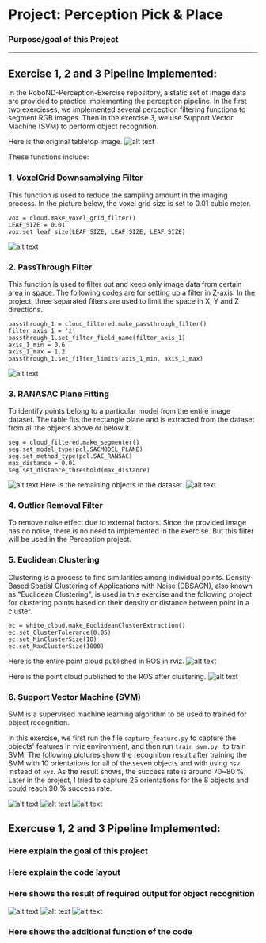 # Project: Perception Pick & Place
### Purpose/goal of this Project

---
[image1]: ./writeup_pic/pic01_tabletop.png
[image2]: ./writeup_pic/pic02_downsampling.png
[image3]: ./writeup_pic/pic03_passthrough.png
[image4]: ./writeup_pic/pic04_inlier.png
[image5]: ./writeup_pic/pic05_outlier.png
[image6]: ./writeup_pic/pic06_points.png
[image7]: ./writeup_pic/pic07_clustering.png
[image8]: ./writeup_pic/pic08_figure_1_Confusion_matrix.png
[image9]: ./writeup_pic/pic09_figure_2_Normalized_confusion_matrix.png
[image10]: ./writeup_pic/pic10_recog.png
[image11]: ./writeup_pic/pic11_world1.png
[image12]: ./writeup_pic/pic12_world2.png
[image13]: ./writeup_pic/pic13_world3.png



## Exercise 1, 2 and 3 Pipeline Implemented:
In the RoboND-Perception-Exercise repository, a static set of image data are provided to practice implementing the perception pipeline. In the first two exercieses, we implemented several perception filtering functions to segment RGB images. Then in the exercise 3, we use Support Vector Machine (SVM) to perform object recognition.

Here is the original tabletop image.
![alt text][image1]

These functions include:

### 1. VoxelGrid Downsamplying Filter
This function is used to reduce the sampling amount in the imaging process. In the picture below, the voxel grid size is set to 0.01 cubic meter.

```
vox = cloud.make_voxel_grid_filter()
LEAF_SIZE = 0.01
vox.set_leaf_size(LEAF_SIZE, LEAF_SIZE, LEAF_SIZE)
```

![alt text][image2]
### 2. PassThrough Filter
This function is used to filter out and keep only image data from certain area in space. The following codes are for setting up a filter in Z-axis. In the project, three separated filters are used to limit the space in X, Y and Z directions.

```
passthrough_1 = cloud_filtered.make_passthrough_filter()
filter_axis_1 = 'z'
passthrough_1.set_filter_field_name(filter_axis_1)
axis_1_min = 0.6
axis_1_max = 1.2
passthrough_1.set_filter_limits(axis_1_min, axis_1_max)
```
![alt text][image3]
### 3. RANASAC Plane Fitting
To identify points belong to a particular model from the entire image dataset.
The table fits the rectangle plane and is extracted from the dataset from all the objects above or below it.

```
seg = cloud_filtered.make_segmenter()
seg.set_model_type(pcl.SACMODEL_PLANE)
seg.set_method_type(pcl.SAC_RANSAC)
max_distance = 0.01
seg.set_distance_threshold(max_distance)
```
![alt text][image4]
Here is the remaining objects in the dataset.
![alt text][image5]

### 4. Outlier Removal Filter
To remove noise effect due to external factors. Since the provided image has no noise, there is no need to implemented in the exercise. But this filter will be used in the Perception project.

### 5. Euclidean Clustering
Clustering is a process to find similarities among individual points.
Density-Based Spatial Clustering of Applications with Noise (DBSACN), also known as "Euclidean Clustering", is used in this exercise and the following project for clustering points based on their density or distance between point in a cluster.

```sf
ec = white_cloud.make_EuclideanClusterExtraction()
ec.set_ClusterTolerance(0.05)
ec.set_MinClusterSize(10)
ec.set_MaxClusterSize(1000)
```
Here is the entire point cloud published in ROS in rviz.
![alt text][image6]

Here is the point cloud published to the ROS after clustering.
![alt text][image7]


### 6. Support Vector Machine (SVM)
SVM is a supervised machine learning algorithm to be used to trained for object recognition.

In this exercise, we first run the file `capture_feature.py` to capture the objects' features in rviz environment, and then run `train_svm.py ` to train SVM. The following pictures show the recognition result after training the SVM with 10 orientations for all of the seven objects and with using `hsv` instead of `xyz`. As the result shows, the success rate is around 70~80 %. Later in the project, I tried to capture 25 orientations for the 8 objects and could reach 90 % success rate.

![alt text][image8]
![alt text][image9]
![alt text][image10]


## Exercuse 1, 2 and 3 Pipeline Implemented:

### Here explain the goal of this project

### Here explain the code layout

### Here shows the result of required output for object recognition

![alt text][image11]
![alt text][image12]
![alt text][image13]

### Here shows the additional function of the code
